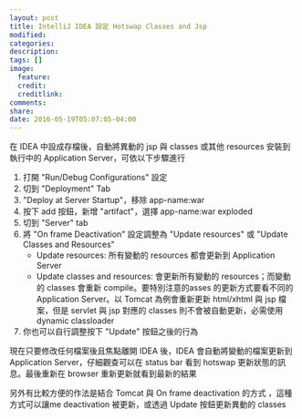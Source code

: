 ```yaml
---
layout: post
title: IntelliJ IDEA 設定 Hotswap Classes and Jsp
modified:
categories: 
description:
tags: []
image:
  feature:
  credit:
  creditlink:
comments:
share:
date: 2016-05-19T05:07:05-04:00
---
```


在 IDEA 中設成存檔後，自動將異動的 jsp 與 classes 或其他 resources 安裝到執行中的 Application Server，可依以下步驟進行

1. 打開 "Run/Debug Configurations" 設定
2. 切到 "Deployment" Tab
3. "Deploy at Server Startup"，移除 app-name:war
4. 按下 add 按鈕，新增 "artifact"，選擇 app-name:war exploded
5. 切到 "Server" tab
6. 將 "On frame Deactivation" 設定調整為 "Update resources" 或 "Update Classes and Resources"
    - Update resources: 所有變動的 resources 都會更新到 Application Server
    - Update classes and resources: 會更新所有變動的 resources；而變動的 classes 會重新 compile。要特別注意的asses 的更新方式要看不同的 Application Server。以 Tomcat 為例會重新更新 html/xhtml 與 jsp 檔案，但是 servlet 與 jsp 對應的 classes 則不會被自動更新，必需使用 dynamic classloader
7. 你也可以自行調整按下 "Update" 按鈕之後的行為

現在只要修改任何檔案後且焦點離開 IDEA 後，IDEA 會自動將變動的檔案更新到 Application Server，仔細觀查可以在 status bar 看到 hotswap 更新狀態的訊息。最後重新在 browser 重新更新就看到最新的結果

另外有比較方便的作法是結合 Tomcat 與 On frame deactivation 的方式 ，這種方式可以讓me deactivation 被更新，或透過 Update 按鈕更新異動的 classes

